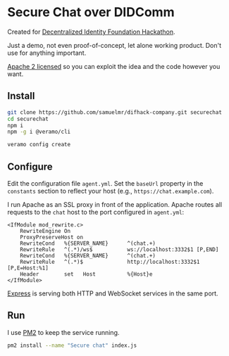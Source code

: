 # Secure Chat over DIDComm #

Created for [Decentralized Identity Foundation Hackathon](https://difhackathon.devpost.com/).

Just a demo, not even proof-of-concept, let alone working product. Don't use for anything important.

[Apache 2 licensed](LICENSE) so you can exploit the idea and the code however you want.

## Install ## 

```sh
git clone https://github.com/samuelmr/difhack-company.git securechat
cd securechat
npm i
npm -g i @veramo/cli

veramo config create
```

## Configure

Edit the configuration file `agent.yml`. Set the `baseUrl` property in the `constants` section to reflect your host (e.g., `https://chat.example.com`).

I run Apache as an SSL proxy in front of the application. Apache routes all requests to the `chat` host to the port configured in `agent.yml`:

```apacheconf
<IfModule mod_rewrite.c>
    RewriteEngine On
    ProxyPreserveHost on
    RewriteCond   %{SERVER_NAME}      ^(chat.+)
    RewriteRule   ^(.*)/ws$           ws://localhost:3332$1 [P,END]
    RewriteCond   %{SERVER_NAME}      ^(chat.+)
    RewriteRule   ^(.*)$              http://localhost:3332$1 [P,E=Host:%1]
    Header        set   Host          %{Host}e
</IfModule>
```
[Express](https://expressjs.com/) is serving both HTTP and WebSocket services in the same port.

## Run

I use [PM2](https://pm2.keymetrics.io/) to keep the service running.

```sh
pm2 install --name "Secure chat" index.js
```
